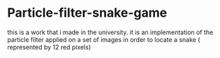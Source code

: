 # Particle-filter-snake-game
this is a work that i made in the university. it is an implementation of the particle filter applied on a set of images in order to locate a snake ( represented by 12 red pixels)
